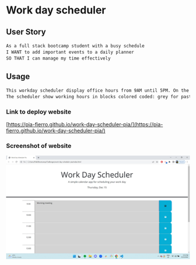 # Work day scheduler 

## User Story
```md
As a full stack bootcamp student with a busy schedule
I WANT to add important events to a daily planner
SO THAT I can manage my time effectively
```

## Usage
```md
This workday scheduler display office hours from 9AM until 5PM. On the top of the page current date it is display. 
The scheduler show working hours in blocks colored coded: grey for past, red for present and green for furute. Each block has an iput to write down information/task and a save button in the shape of a floppy disk. Once the floppy disk is clicked, the information is saved in local storage and it will be display after refreshing the page, if user wants to elimate the information /tast it has to delite it manually from the input space and press save button.
```

### Link to deploy website
[https://pia-fierro.github.io/work-day-scheduler-pia/](https://pia-fierro.github.io/work-day-scheduler-pia/)


### Screenshot of website

![Work day Scheduler](./assets/images/screenshoot.jpg)
